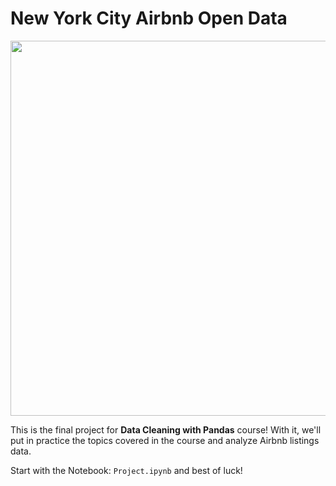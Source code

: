 # New York City Airbnb Open Data

<p align="center">
  <img width="600px" src="https://user-images.githubusercontent.com/7065401/69450217-6cee2780-0d3b-11ea-947b-461ea407da85.jpg">
</p>

This is the final project for **Data Cleaning with Pandas** course! With it, we'll put in practice the topics covered in the course and analyze Airbnb listings data.

Start with the Notebook: `Project.ipynb` and best of luck!
